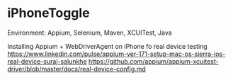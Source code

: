 # iPhoneToggle
Environment: Appium, Selenium, Maven, XCUITest, Java 

Installing Appium + WebDriverAgent on iPhone fo real device testing
https://www.linkedin.com/pulse/appium-ver-171-setup-mac-os-sierra-ios-real-device-suraj-salunkhe
https://github.com/appium/appium-xcuitest-driver/blob/master/docs/real-device-config.md
